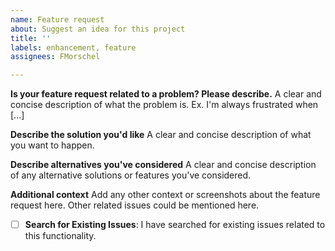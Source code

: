 ```yaml
---
name: Feature request
about: Suggest an idea for this project
title: ''
labels: enhancement, feature
assignees: FMorschel

---
```


**Is your feature request related to a problem? Please describe.**
A clear and concise description of what the problem is. Ex. I'm always frustrated when [...]

**Describe the solution you'd like**
A clear and concise description of what you want to happen.

**Describe alternatives you've considered**
A clear and concise description of any alternative solutions or features you've considered.

**Additional context**
Add any other context or screenshots about the feature request here. Other related issues could be mentioned here.

- [ ] **Search for Existing Issues**: I have searched for existing issues related to this functionality.
